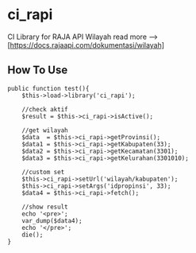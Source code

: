 # ci_rapi
CI Library for RAJA API Wilayah
read more --> [https://docs.rajaapi.com/dokumentasi/wilayah]

## How To Use
    public function test(){
        $this->load->library('ci_rapi');
        
        //check aktif
        $result = $this->ci_rapi->isActive();
        
        //get wilayah
        $data  = $this->ci_rapi->getProvinsi();
        $data1 = $this->ci_rapi->getKabupaten(33);
        $data2 = $this->ci_rapi->getKecamatan(3301);
        $data3 = $this->ci_rapi->getKelurahan(3301010);

        //custom set
        $this->ci_rapi->setUrl('wilayah/kabupaten');
        $this->ci_rapi->setArgs('idpropinsi', 33);
        $data4 = $this->ci_rapi->fetch();

        //show result
        echo '<pre>';
        var_dump($data4);
        echo '</pre>';
        die();
    }
